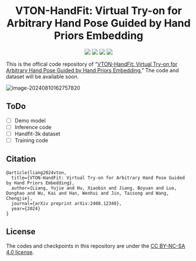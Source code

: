 

<div align="center">
<h1>VTON-HandFit: Virtual Try-on for Arbitrary Hand Pose Guided by Hand Priors Embedding</h1>

<a href='https://vton-handfit.github.io/'><img src='https://img.shields.io/badge/Project-Page-green'></a>
<a href='https://arxiv.org/pdf/2408.12340'><img src='https://img.shields.io/badge/Paper-Arxiv-red'></a>
<a href=''><img src='https://img.shields.io/badge/%F0%9F%A4%97%20Hugging%20Face-Demo-yellow'></a>
<a href=''><img src='https://img.shields.io/badge/%F0%9F%A4%97%20Hugging%20Face-Model-blue'></a>
</div>

This is the offical code repository of “[VTON-HandFit: Virtual Try-on for Arbitrary Hand Pose Guided by Hand Priors Embedding.](https://arxiv.org/pdf/2408.12340)” The code and dataset will be available soon.

![image-20240810162757820](./images/aaai24_figure_1.png)
## ToDo
- [ ] Demo model
- [ ] Inference code
- [ ] Handfit-3k dataset 
- [ ] Training code
## Citation
```
@article{liang2024vton,
  title={VTON-HandFit: Virtual Try-on for Arbitrary Hand Pose Guided by Hand Priors Embedding},
  author={Liang, Yujie and Hu, Xiaobin and Jiang, Boyuan and Luo, Donghao and Wu, Kai and Han, Wenhui and Jin, Taisong and Wang, Chengjie},
  journal={arXiv preprint arXiv:2408.12340},
  year={2024}
}
```
## License
The codes and checkpoints in this repository are under the [CC BY-NC-SA 4.0 license](https://creativecommons.org/licenses/by-nc-sa/4.0/legalcode).